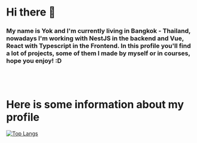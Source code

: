 <h1> Hi there 👋</h1>

<h3>My name is Yok and I'm currently living in Bangkok - Thailand, nowadays I'm working with NestJS in the backend and Vue, React with Typescript in the Frontend. In this profile you'll find a lot of projects, some of them I made by myself or in courses, hope you enjoy! :D</h3>
<br><br>

<h1>Here is some information about my profile</h1>

[![Top Langs](https://github-readme-stats.vercel.app/api/top-langs/?username=Yokk1e&layout=compact)](https://github.com/anuraghazra/github-readme-stats)